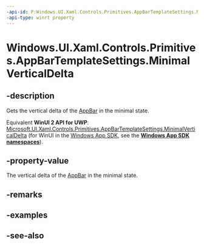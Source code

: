```yaml
---
-api-id: P:Windows.UI.Xaml.Controls.Primitives.AppBarTemplateSettings.MinimalVerticalDelta
-api-type: winrt property
---
```


<!-- Property syntax
public double MinimalVerticalDelta { get; }
-->

# Windows.UI.Xaml.Controls.Primitives.AppBarTemplateSettings.MinimalVerticalDelta

## -description
Gets the vertical delta of the [AppBar](../windows.ui.xaml.controls/appbar.md) in the minimal state.

Equivalent **WinUI 2 API for UWP**: [Microsoft.UI.Xaml.Controls.Primitives.AppBarTemplateSettings.MinimalVerticalDelta](/windows/winui/api/microsoft.ui.xaml.controls.primitives.appbartemplatesettings.minimalverticaldelta) (for WinUI in the [Windows App SDK](/windows/apps/windows-app-sdk/), see the **[Windows App SDK namespaces](/windows/windows-app-sdk/api/winrt/)**).

## -property-value
The vertical delta of the [AppBar](../windows.ui.xaml.controls/appbar.md) in the minimal state.

## -remarks

## -examples

## -see-also
